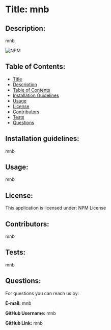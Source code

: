 # Title: mnb

## Description: 
    
mnb

![NPM](https://img.shields.io/npm/l/inquirer)

## Table of Contents: 
* [Title](#title)
* [Description](#description)
* [Table of Contents](#table-of-contents)
* [Installation Guidelines](#installation-guidelines)
* [Usage](#usage)
* [License](#license)
* [Contributors](#contributors)
* [Tests](#tests)
* [Questions](#questions)
            
## Installation guidelines: 

mnb

## Usage: 

mnb
            
## License:

This application is licensed under: NPM License
            
## Contributors: 

mnb
            
## Tests:

mnb
            
## Questions: 

For questions you can reach us by:

**E-mail:** mnb

**GitHub Username:** mnb

**GitHub Link:** mnb
            
  